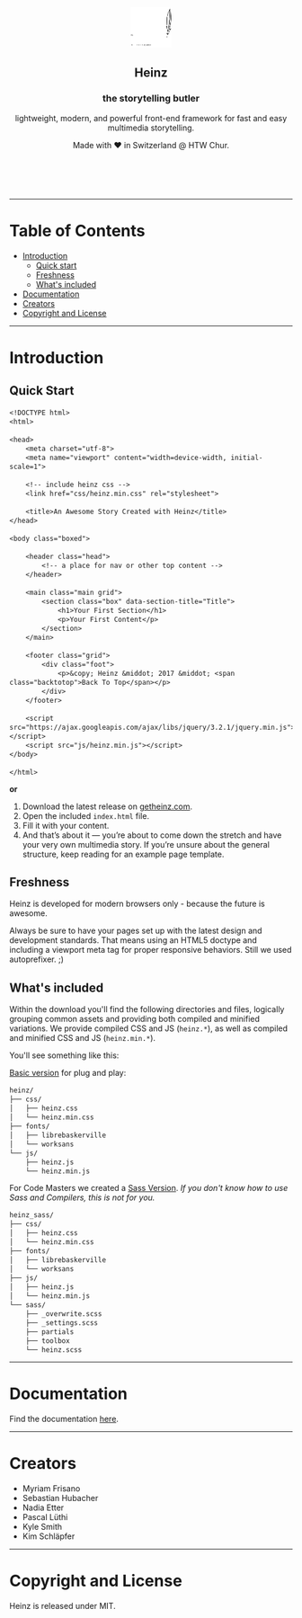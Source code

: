 <header align="center">
  <p>
  <a href="https://getheinz.com"><img src="img/heinz_logo.svg" width="72" height="72"></a>
</p>
  <h2>Heinz</h2>
  <h3>the storytelling butler</h3>
  <p>
    lightweight, modern, and powerful front-end framework for fast and easy multimedia storytelling.
    </p>
    <p>Made with ❤︎ in Switzerland @ HTW Chur.</p>
</header>
<br />

--------------------------------------------------------------------------------

# Table of Contents
- [Introduction](#introduction)  
   - [Quick start](#quick-start)
   - [Freshness](#freshness)
   - [What's included](#whats-included)
- [Documentation](#documentation)
- [Creators](#creators)
- [Copyright and License](#copyright-and-license)

---
# Introduction

## Quick Start

```
<!DOCTYPE html>
<html>

<head>
    <meta charset="utf-8">
    <meta name="viewport" content="width=device-width, initial-scale=1">

    <!-- include heinz css -->
    <link href="css/heinz.min.css" rel="stylesheet">

    <title>An Awesome Story Created with Heinz</title>
</head>

<body class="boxed">

    <header class="head">
        <!-- a place for nav or other top content -->
    </header>

    <main class="main grid">
        <section class="box" data-section-title="Title">
            <h1>Your First Section</h1>
            <p>Your First Content</p>
        </section>
    </main>

    <footer class="grid">
        <div class="foot">
            <p>&copy; Heinz &middot; 2017 &middot; <span class="backtotop">Back To Top</span></p>
        </div>
    </footer>

    <script src="https://ajax.googleapis.com/ajax/libs/jquery/3.2.1/jquery.min.js"></script>
    <script src="js/heinz.min.js"></script>
</body>

</html>

```

**or**

1. Download the latest release on [getheinz.com](https://getheinz.com/).
2. Open the included `index.html` file.
3. Fill it with your content.
5. And that’s about it — you’re about to come down the stretch and have your very own multimedia story. If you’re unsure about the general structure, keep reading for an example page template.

## Freshness

Heinz is developed for modern browsers only - because the future is awesome.

Always be sure to have your pages set up with the latest design and development standards. That means using an HTML5 doctype and including a viewport meta tag for proper responsive behaviors. Still we used autoprefixer. ;)


## What's included

Within the download you'll find the following directories and files, logically grouping common assets and providing both compiled and minified variations. We provide compiled CSS and JS (`heinz.*`), as well as compiled and minified CSS and JS (`heinz.min.*`).

You'll see something like this:

[Basic version](https://getheinz.com/downloads/heinz.zip) for plug and play:
```
heinz/
├── css/
│   ├── heinz.css
│   └── heinz.min.css
├── fonts/
│   ├── librebaskerville
│   └── worksans
└── js/
    ├── heinz.js
    └── heinz.min.js
```



For Code Masters we created a [Sass Version](https://getheinz.com/downloads/heinz_sass.zip).
_If you don't know how to use Sass and Compilers, this is not for you._

```
heinz_sass/
├── css/
│   ├── heinz.css
│   └── heinz.min.css
├── fonts/
│   ├── librebaskerville
│   └── worksans
├── js/
│   ├── heinz.js
│   └── heinz.min.js
└── sass/
    ├── _overwrite.scss
    ├── _settings.scss
    ├── partials
    ├── toolbox
    └── heinz.scss
```



---
# Documentation

Find the documentation [here](https://getheinz.com/documentation.html).


---
# Creators
- Myriam Frisano
- Sebastian Hubacher
- Nadia Etter
- Pascal Lüthi
- Kyle Smith
- Kim Schläpfer

---
# Copyright and License
Heinz is released under MIT.
